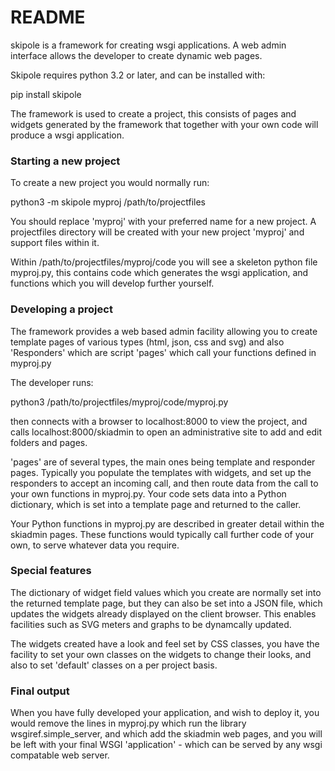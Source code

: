 # README #

skipole is a framework for creating wsgi applications. A web admin interface allows the developer to create dynamic web pages.

Skipole requires python 3.2 or later, and can be installed with:

pip install skipole
 
The framework is used to create a project, this consists of pages and widgets generated by the framework that together with your own code will produce a wsgi application.

### Starting a new project ###

To create a new project you would normally run:

python3 -m skipole myproj /path/to/projectfiles

You should replace 'myproj' with your preferred name for a new project. A projectfiles directory will be created with your new project 'myproj' and support files within it.

Within /path/to/projectfiles/myproj/code you will see a skeleton python file myproj.py, this contains code which generates the wsgi application, and functions which you will develop further yourself.

### Developing a project ###

The framework provides a web based admin facility allowing you to create template pages of various types (html, json, css and svg) and also 'Responders' which are script 'pages' which call your functions defined in myproj.py

The developer runs:

python3 /path/to/projectfiles/myproj/code/myproj.py

then connects with a browser to localhost:8000 to view the project, and calls localhost:8000/skiadmin to open an administrative site to add and edit folders and pages.

'pages' are of several types, the main ones being template and responder pages. Typically you populate the templates with widgets, and set up the responders to accept an incoming call, and then route data from the call to your own functions in myproj.py. Your code sets data into a Python dictionary, which is set into a template page and returned to the caller.

Your Python functions in myproj.py are described in greater detail within the skiadmin pages. These functions would typically call further code of your own, to serve whatever data you require.

### Special features ###

The dictionary of widget field values which you create are normally set into the returned template page, but they can also be set into a JSON file, which updates the widgets already displayed on the client browser. This enables facilities such as SVG meters and graphs to be dynamcally updated.

The widgets created have a look and feel set by CSS classes, you have the facility to set your own classes on the widgets to change their looks, and also to set 'default' classes on a per project basis.

### Final output ###

When you have fully developed your application, and wish to deploy it, you would remove the lines in myproj.py which run the library wsgiref.simple_server, and which add the skiadmin web pages, and you will be left with your final WSGI 'application' - which can be served by any wsgi compatable web server.

